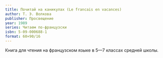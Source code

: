 ```yaml
---
title: Почитай на каникулах (Le francais en vacances)
author: Т. Э. Волкова
publisher: Просвещение
year: 1989
series: Читаем по-французски
isbn: 5-09-000688-1
format: 60×90/16
---
```


Книга для чтения на французском языке в 5—7 классах средней школы.
